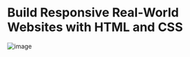 # Build Responsive Real-World Websites with HTML and CSS
![image](https://user-images.githubusercontent.com/35812858/176316572-7581f3ac-710a-485f-8a14-ee84cd12af1b.png)

